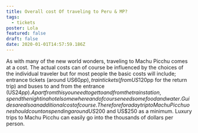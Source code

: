 ```yaml
---
title: Overall cost Of traveling to Peru & MP?
tags:
  - tickets
poster: Lola
featured: false
draft: false
date: 2020-01-01T14:57:59.186Z
---
```

As with many of the new world wonders, traveling to Machu Picchu comes at a cost. The actual costs can of course be influenced by the choices of the individual traveler but for most people the basic costs will include; entrance
tickets (around US$60pp), train tickets (from US$120pp for the return trip) and buses to and from the entrance (US$24pp). Apart from this you need to get to and from the train station, spend the night in a hotel somewhere and of course need some food and water. Guides are also an additional cost of course. Therefore for a day trip to Machu Picchu one should count on spending around US$200 and US$250 as a minimum. Luxury trips to Machu Picchu can easily go into the thousands of dollars per person.
